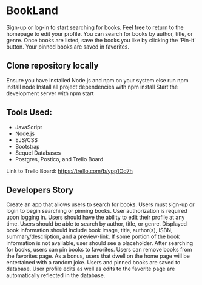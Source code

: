 # BookLand
Sign-up or log-in to start searching for books. Feel free to return to the homepage to edit your profile. You can search for books by author, title, or genre. Once books are listed, save the books you like by clicking the 'Pin-it' button. Your pinned books are saved in favorites.

## Clone repository locally
Ensure you have installed Node.js and npm on your system else run npm install node 
Install all project dependencies with npm install
Start the development server with npm start

## Tools Used: 
- JavaScript
- Node.js
- EJS/CSS 
- Bootstrap 
- Sequel Databases
- Postgres, Postico, and Trello Board

Link to Trello Board: https://trello.com/b/ypp1Od7h


## Developers Story
Create an app that allows users to search for books.
Users must sign-up or login to begin searching or pinning books.
User authorization is required upon logging in.
Users should have the ability to edit their profile at any time.
Users should be able to search by author, title, or genre.
Displayed book information should include book image, title, author(s), ISBN, summary/description, and a preview-link.
If some portion of the book information is not available, user should see a placeholder.
After searching for books, users can pin books to favorites.
Users can remove books from the favorites page.
As a bonus, users that dwell on the home page will be entertained with a random joke.
Users and pinned books are saved to database.
User profile edits as well as edits to the favorite page are automatically reflected in the database.


